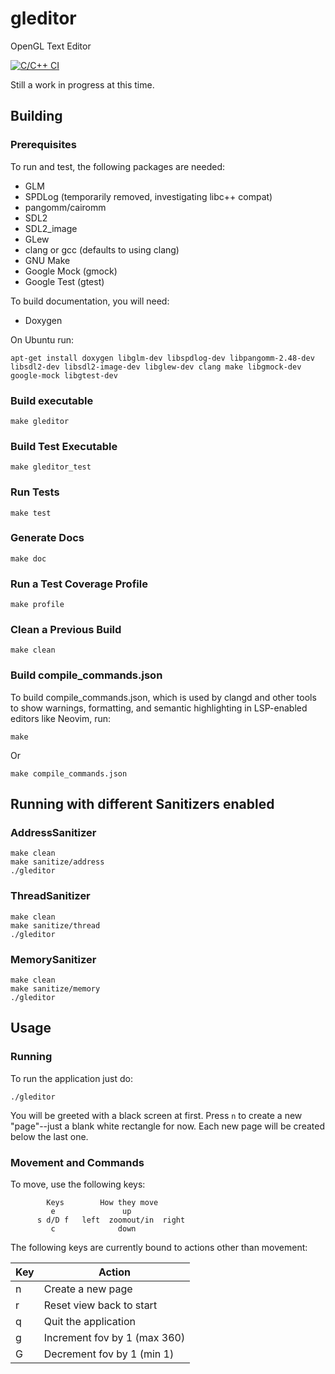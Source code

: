 # gleditor


OpenGL Text Editor

[![C/C++ CI](https://github.com/ccs4ever/gleditor/actions/workflows/c-cpp.yml/badge.svg)](https://github.com/ccs4ever/gleditor/actions/workflows/c-cpp.yml)


Still a work in progress at this time.

## Building

### Prerequisites

To run and test, the following packages are needed:

* GLM
* SPDLog (temporarily removed, investigating libc++ compat)
* pangomm/cairomm
* SDL2
* SDL2\_image
* GLew
* clang or gcc (defaults to using clang)
* GNU Make
* Google Mock (gmock)
* Google Test (gtest)

To build documentation, you will need:

* Doxygen

On Ubuntu run:

```
apt-get install doxygen libglm-dev libspdlog-dev libpangomm-2.48-dev libsdl2-dev libsdl2-image-dev libglew-dev clang make libgmock-dev google-mock libgtest-dev
```

### Build executable

```
make gleditor
```

### Build Test Executable

```
make gleditor_test
```

### Run Tests

```
make test
```

### Generate Docs

```
make doc
```

### Run a Test Coverage Profile

```
make profile
```

### Clean a Previous Build

```
make clean
```

### Build compile\_commands.json

To build compile\_commands.json, which is used by clangd and other tools to show warnings, formatting, and semantic highlighting in LSP-enabled editors like Neovim, run:

```
make
```

Or

```
make compile_commands.json
```

## Running with different Sanitizers enabled

### AddressSanitizer

```
make clean
make sanitize/address
./gleditor
```

### ThreadSanitizer

```
make clean
make sanitize/thread
./gleditor
```

### MemorySanitizer

```
make clean
make sanitize/memory
./gleditor
```

## Usage

### Running

To run the application just do:

```
./gleditor
```

You will be greeted with a black screen at first. Press `n` to create a new "page"--just a blank white rectangle for now. 
Each new page will be created below the last one. 

### Movement and Commands

To move, use the following keys:


            Keys        How they move
             e               up
          s d/D f   left  zoomout/in  right
             c              down

The following keys are currently bound to actions other than movement:

| Key | Action |
| --- | ------ |
| n   | Create a new page |
| r   | Reset view back to start |
| q   | Quit the application |
| g   | Increment fov by 1 (max 360) |
| G   | Decrement fov by 1 (min 1) |

